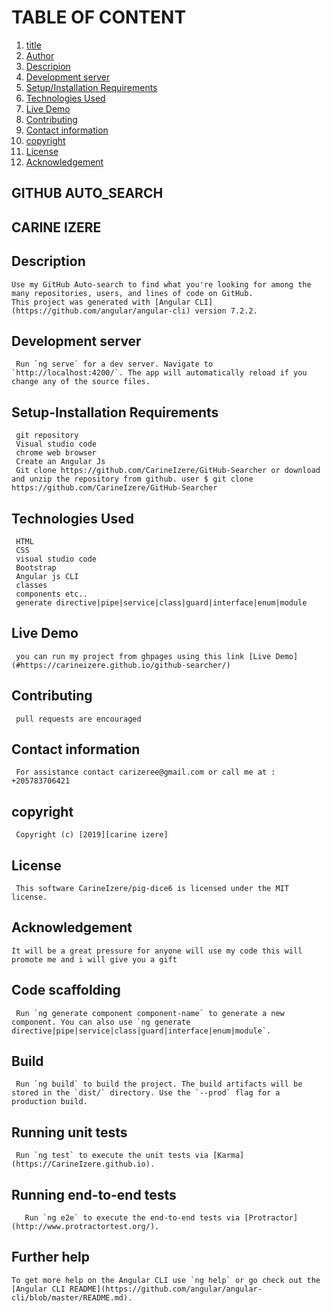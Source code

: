 # TABLE OF CONTENT

1. [title](#GITHUB-AUTO-SEARCH)
2. [Author](#CARINE-IZERE)
3. [Descripion](#Description)
4. [Development server](#Development-server)
5. [Setup/Installation Requirements](#Setup-Installation-Requirements)
6. [Technologies Used](#Technologies-Used)
7. [Live Demo](#Live-Demo)
8. [Contributing](#Contributing)
9. [Contact information](#Contact-information)
10. [copyright](#copyright)
11. [License](#License)
12. [Acknowledgement](#Acknowledgement)

## GITHUB AUTO_SEARCH

## CARINE IZERE

## Description

    Use my GitHub Auto-search to find what you're looking for among the many repositories, users, and lines of code on GitHub.
    This project was generated with [Angular CLI](https://github.com/angular/angular-cli) version 7.2.2.

## Development server

     Run `ng serve` for a dev server. Navigate to `http://localhost:4200/`. The app will automatically reload if you change any of the source files.

## Setup-Installation Requirements

     git repository
     Visual studio code
     chrome web browser
     Create an Angular Js
     Git clone https://github.com/CarineIzere/GitHub-Searcher or download and unzip the repository from github. user $ git clone https://github.com/CarineIzere/GitHub-Searcher

## Technologies Used

     HTML
     CSS
     visual studio code
     Bootstrap
     Angular js CLI
     classes
     components etc..
     generate directive|pipe|service|class|guard|interface|enum|module

## Live Demo

     you can run my project from ghpages using this link [Live Demo](#https://carineizere.github.io/github-searcher/)

## Contributing

     pull requests are encouraged

## Contact information

     For assistance contact carizeree@gmail.com or call me at : +205783706421

## copyright

     Copyright (c) [2019][carine izere]

## License

     This software CarineIzere/pig-dice6 is licensed under the MIT license.

## Acknowledgement

    It will be a great pressure for anyone will use my code this will promote me and i will give you a gift

## Code scaffolding

     Run `ng generate component component-name` to generate a new component. You can also use `ng generate directive|pipe|service|class|guard|interface|enum|module`.

## Build

     Run `ng build` to build the project. The build artifacts will be stored in the `dist/` directory. Use the `--prod` flag for a production build.

## Running unit tests

     Run `ng test` to execute the unit tests via [Karma](https://CarineIzere.github.io).

## Running end-to-end tests

       Run `ng e2e` to execute the end-to-end tests via [Protractor](http://www.protractortest.org/).

## Further help

    To get more help on the Angular CLI use `ng help` or go check out the [Angular CLI README](https://github.com/angular/angular-cli/blob/master/README.md).
